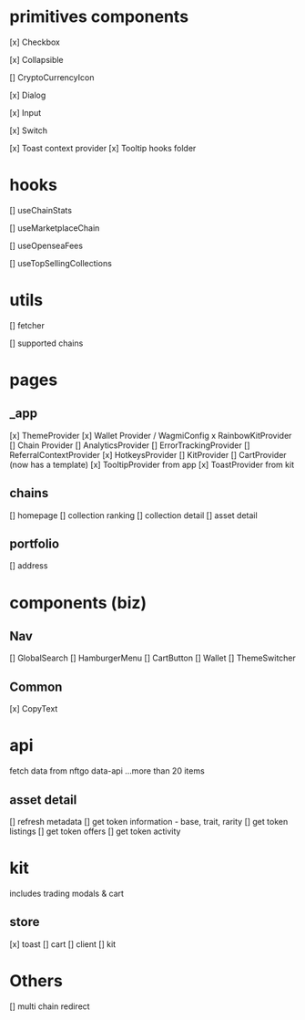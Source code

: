 # primitives components

[x] Checkbox

[x] Collapsible

[] CryptoCurrencyIcon

[x] Dialog

[x] Input

[x] Switch

[x] Toast context provider
[x] Tooltip hooks folder

# hooks

[] useChainStats

[] useMarketplaceChain

[] useOpenseaFees

[] useTopSellingCollections

# utils

[] fetcher

[] supported chains

# pages

## \_app

[x] ThemeProvider
[x] Wallet Provider / WagmiConfig x RainbowKitProvider
[] Chain Provider
[] AnalyticsProvider
[] ErrorTrackingProvider
[] ReferralContextProvider
[x] HotkeysProvider
[] KitProvider
[] CartProvider (now has a template)
[x] TooltipProvider from app
[x] ToastProvider from kit

## chains

[] homepage
[] collection ranking
[] collection detail
[] asset detail

## portfolio

[] address

# components (biz)

## Nav

[] GlobalSearch
[] HamburgerMenu
[] CartButton
[] Wallet
[] ThemeSwitcher

## Common

[x] CopyText

# api

fetch data from nftgo data-api
...more than 20 items

## asset detail

[] refresh metadata
[] get token information - base, trait, rarity
[] get token listings
[] get token offers
[] get token activity

# kit

includes trading modals & cart

## store

[x] toast
[] cart
[] client
[] kit

# Others

[] multi chain redirect
